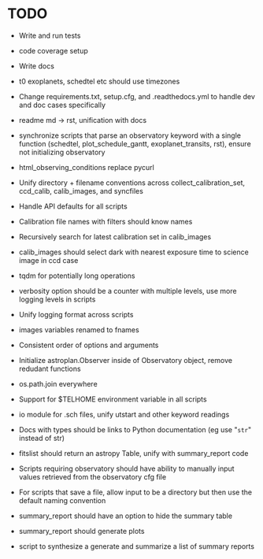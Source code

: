 # TODO

- Write and run tests
- code coverage setup
- Write docs

- t0 exoplanets, schedtel etc should use timezones
- Change requirements.txt, setup.cfg, and .readthedocs.yml to handle dev and doc cases specifically
- readme md -> rst, unification with docs
- synchronize scripts that parse an observatory keyword with a single function (schedtel, plot_schedule_gantt, exoplanet_transits, rst), ensure not initializing observatory
- html_observing_conditions replace pycurl
- Unify directory + filename conventions across collect_calibration_set, ccd_calib, calib_images, and syncfiles
- Handle API defaults for all scripts
- Calibration file names with filters should know names
- Recursively search for latest calibration set in calib_images
- calib_images should select dark with nearest exposure time to science image in ccd case
- tqdm for potentially long operations
- verbosity option should be a counter with multiple levels, use more logging levels in scripts
- Unify logging format across scripts
- images variables renamed to fnames
- Consistent order of options and arguments
- Initialize astroplan.Observer inside of Observatory object, remove redudant functions
- os.path.join everywhere
- Support for $TELHOME environment variable in all scripts
- io module for .sch files, unify utstart and other keyword readings
- Docs with types should be links to Python documentation (eg use "`str`" instead of str)
- fitslist should return an astropy Table, unify with summary_report code
- Scripts requiring observatory should have ability to manually input values retrieved from the observatory cfg file
- For scripts that save a file, allow input to be a directory but then use the default naming convention
- summary_report should have an option to hide the summary table
- summary_report should generate plots
- script to synthesize a generate and summarize a list of summary reports
